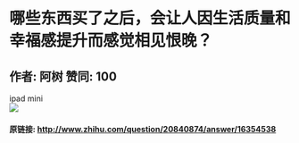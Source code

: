 # 哪些东西买了之后，会让人因生活质量和幸福感提升而感觉相见恨晚？
## 作者: 阿树  赞同: 100
ipad mini  
![](http://pic3.zhimg.com/6cfb336a4293bda575ea711420ee222d_b.jpg)



#### 原链接: http://www.zhihu.com/question/20840874/answer/16354538